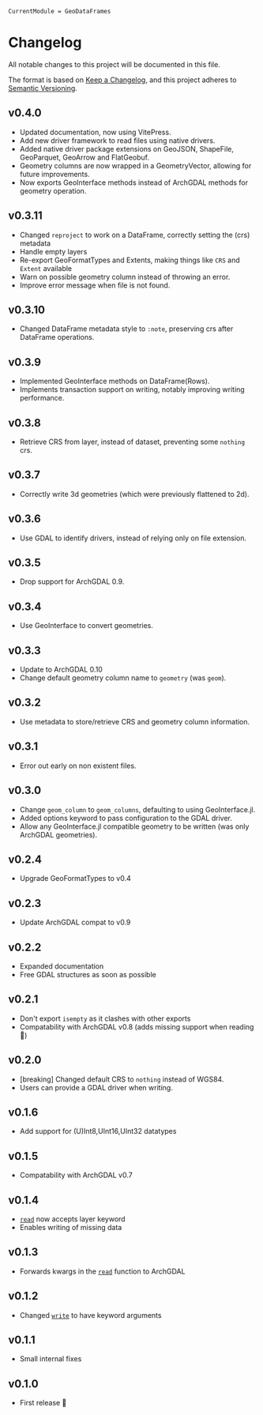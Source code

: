 ```@meta
CurrentModule = GeoDataFrames
```

# Changelog

All notable changes to this project will be documented in this file.

The format is based on [Keep a Changelog](https://keepachangelog.com/en/1.1.0/),
and this project adheres to [Semantic Versioning](https://semver.org/spec/v2.0.0.html).

## v0.4.0
- Updated documentation, now using VitePress.
- Add new driver framework to read files using native drivers.
- Added native driver package extensions on GeoJSON, ShapeFile, GeoParquet, GeoArrow and FlatGeobuf.
- Geometry columns are now wrapped in a GeometryVector, allowing for future improvements.
- Now exports GeoInterface methods instead of ArchGDAL methods for geometry operation.

## v0.3.11
- Changed `reproject` to work on a DataFrame, correctly setting the (crs) metadata
- Handle empty layers
- Re-export GeoFormatTypes and Extents, making things like `CRS` and `Extent` available
- Warn on possible geometry column instead of throwing an error.
- Improve error message when file is not found.

## v0.3.10
- Changed DataFrame metadata style to `:note`, preserving crs after DataFrame operations.

## v0.3.9
- Implemented GeoInterface methods on DataFrame(Rows).
- Implements transaction support on writing, notably improving writing performance.

## v0.3.8
- Retrieve CRS from layer, instead of dataset, preventing some `nothing` crs.

## v0.3.7
- Correctly write 3d geometries (which were previously flattened to 2d).

## v0.3.6
- Use GDAL to identify drivers, instead of relying only on file extension.

## v0.3.5
- Drop support for ArchGDAL 0.9.

## v0.3.4
- Use GeoInterface to convert geometries.

## v0.3.3
- Update to ArchGDAL 0.10
- Change default geometry column name to `geometry` (was `geom`).

## v0.3.2
- Use metadata to store/retrieve CRS and geometry column information.

## v0.3.1
- Error out early on non existent files.

## v0.3.0
- Change `geom_column` to `geom_columns`, defaulting to using GeoInterface.jl.
- Added options keyword to pass configuration to the GDAL driver.
- Allow any GeoInterface.jl compatible geometry to be written (was only ArchGDAL geometries).

## v0.2.4
- Upgrade GeoFormatTypes to v0.4


## v0.2.3
- Update ArchGDAL compat to v0.9

## v0.2.2
- Expanded documentation
- Free GDAL structures as soon as possible

## v0.2.1
- Don't export `isempty` as it clashes with other exports
- Compatability with ArchGDAL v0.8 (adds missing support when reading 🎉)

## v0.2.0
- [breaking] Changed default CRS to `nothing` instead of WGS84.
- Users can provide a GDAL driver when writing.

## v0.1.6
- Add support for (U)Int8,UInt16,UInt32 datatypes

## v0.1.5
- Compatability with ArchGDAL v0.7

## v0.1.4
- [`read`](@ref) now accepts layer keyword
- Enables writing of missing data

## v0.1.3
- Forwards kwargs in the [`read`](@ref) function to ArchGDAL

## v0.1.2
- Changed [`write`](@ref) to have keyword arguments

## v0.1.1
- Small internal fixes

## v0.1.0
- First release 🎉
